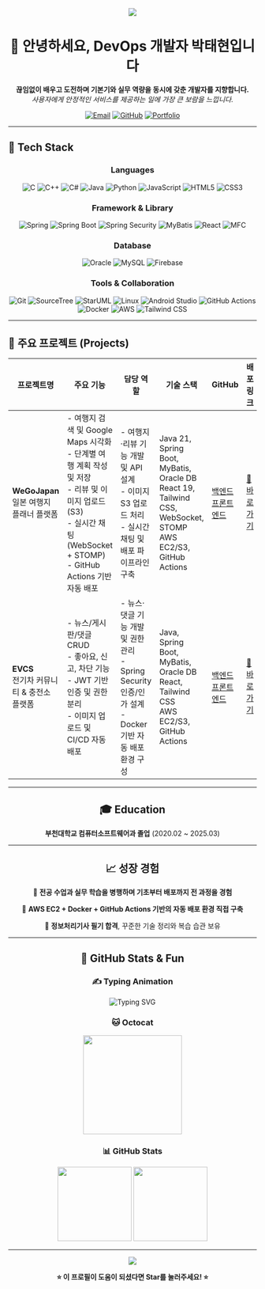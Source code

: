 <div align="center">
  <img src="https://capsule-render.vercel.app/api?type=waving&height=200&section=header&text=DevOps%20Developer&fontSize=80&fontAlignY=35&desc=박태현%20Portfolio&descAlignY=55&descSize=20&color=0:BBFDE3,50:57E0F4,100:A38BFE&textColor=2D3748&descColor=4A5568" />
</div>


<h1 align="center">👋 안녕하세요, DevOps 개발자 박태현입니다</h1>

<p align="center">
  <strong>끊임없이 배우고 도전하며 기본기와 실무 역량을 동시에 갖춘 개발자를 지향합니다.</strong><br/>
  <em>사용자에게 안정적인 서비스를 제공하는 일에 가장 큰 보람을 느낍니다.</em>
</p>

<div align="center">
  
  [![Email](https://img.shields.io/badge/Email-parktaehyeon2001@gmail.com-red?style=flat-square&logo=gmail&logoColor=white)](mailto:parktaehyeon2001@gmail.com)
  [![GitHub](https://img.shields.io/badge/GitHub-typh01-black?style=flat-square&logo=github&logoColor=white)](https://github.com/typh01)
  [![Portfolio](https://img.shields.io/badge/Portfolio-Visit-blue?style=flat-square&logo=web&logoColor=white)](#)
  
</div>

---

## 🔧 Tech Stack

<div align="center">

### Languages
![C](https://img.shields.io/badge/C-A8B9CC?style=for-the-badge&logo=c&logoColor=white)
![C++](https://img.shields.io/badge/C++-00599C?style=for-the-badge&logo=c%2B%2B&logoColor=white)
![C#](https://img.shields.io/badge/C%23-239120?style=for-the-badge&logo=c-sharp&logoColor=white)
![Java](https://img.shields.io/badge/Java-007396?style=for-the-badge&logo=java&logoColor=white)
![Python](https://img.shields.io/badge/Python-3776AB?style=for-the-badge&logo=python&logoColor=white)
![JavaScript](https://img.shields.io/badge/JavaScript-F7DF1E?style=for-the-badge&logo=javascript&logoColor=black)
![HTML5](https://img.shields.io/badge/HTML5-E34F26?style=for-the-badge&logo=html5&logoColor=white)
![CSS3](https://img.shields.io/badge/CSS3-1572B6?style=for-the-badge&logo=css3&logoColor=white)

### Framework & Library
![Spring](https://img.shields.io/badge/Spring-6DB33F?style=for-the-badge&logo=spring&logoColor=white)
![Spring Boot](https://img.shields.io/badge/SpringBoot-6DB33F?style=for-the-badge&logo=springboot&logoColor=white)
![Spring Security](https://img.shields.io/badge/SpringSecurity-6DB33F?style=for-the-badge&logo=springsecurity&logoColor=white)
![MyBatis](https://img.shields.io/badge/MyBatis-DC382D?style=for-the-badge)
![React](https://img.shields.io/badge/React-61DAFB?style=for-the-badge&logo=react&logoColor=black)
![MFC](https://img.shields.io/badge/MFC-0078D7?style=for-the-badge)

### Database
![Oracle](https://img.shields.io/badge/Oracle-F80000?style=for-the-badge&logo=oracle&logoColor=white)
![MySQL](https://img.shields.io/badge/MySQL-4479A1?style=for-the-badge&logo=mysql&logoColor=white)
![Firebase](https://img.shields.io/badge/Firebase-FFCA28?style=for-the-badge&logo=firebase&logoColor=black)

### Tools & Collaboration
![Git](https://img.shields.io/badge/Git-F05032?style=for-the-badge&logo=git&logoColor=white)
![SourceTree](https://img.shields.io/badge/SourceTree-0052CC?style=for-the-badge&logo=sourcetree&logoColor=white)
![StarUML](https://img.shields.io/badge/StarUML-FF5E00?style=for-the-badge)
![Linux](https://img.shields.io/badge/Linux-FCC624?style=for-the-badge&logo=linux&logoColor=black)
![Android Studio](https://img.shields.io/badge/Android%20Studio-3DDC84?style=for-the-badge&logo=androidstudio&logoColor=white)
![GitHub Actions](https://img.shields.io/badge/GitHub%20Actions-2088FF?style=for-the-badge&logo=githubactions&logoColor=white)
![Docker](https://img.shields.io/badge/Docker-2496ED?style=for-the-badge&logo=docker&logoColor=white)
![AWS](https://img.shields.io/badge/AWS-232F3E?style=for-the-badge&logo=amazonaws&logoColor=white)
![Tailwind CSS](https://img.shields.io/badge/TailwindCSS-06B6D4?style=for-the-badge&logo=tailwindcss&logoColor=white)

</div>

---

## 📁 주요 프로젝트 (Projects)

| 프로젝트명 | 주요 기능 | 담당 역할 | 기술 스택 | GitHub | 배포링크 |
|------------|-----------|------------|------------|-------------|------|
| **WeGoJapan**<br/>일본 여행지 플래너 플랫폼 | - 여행지 검색 및 Google Maps 시각화<br/>- 단계별 여행 계획 작성 및 저장<br/>- 리뷰 및 이미지 업로드 (S3)<br/>- 실시간 채팅 (WebSocket + STOMP)<br/>- GitHub Actions 기반 자동 배포 | - 여행지·리뷰 기능 개발 및 API 설계<br/>- 이미지 S3 업로드 처리<br/>- 실시간 채팅 및 배포 파이프라인 구축 | Java 21, Spring Boot, MyBatis, Oracle DB<br/>React 19, Tailwind CSS, WebSocket, STOMP<br/>AWS EC2/S3, GitHub Actions | [백엔드](https://github.com/typh01/wegojapan-back-ci-cd)<br/>[프론트엔드](https://github.com/typh01/wegojapan-front-ci-cd) | [🔗 바로가기](https://wegojapan.store/) |
| **EVCS**<br/>전기차 커뮤니티 & 충전소 플랫폼 | - 뉴스/게시판/댓글 CRUD<br/>- 좋아요, 신고, 차단 기능<br/>- JWT 기반 인증 및 권한 분리<br/>- 이미지 업로드 및 CI/CD 자동 배포 | - 뉴스·댓글 기능 개발 및 권한 관리<br/>- Spring Security 인증/인가 설계<br/>- Docker 기반 자동 배포 환경 구성 | Java, Spring Boot, MyBatis, Oracle DB<br/>React, Tailwind CSS<br/>AWS EC2/S3, GitHub Actions | [백엔드](https://github.com/typh01/evcs-back-ci-cd)<br/>[프론트엔드](https://github.com/typh01/evcs-front-ci-cd) | [🔗 바로가기](https://evconnects.shop/) |

---

<div align="center">

## 🎓 Education

**부천대학교 컴퓨터소프트웨어과 졸업** (2020.02 ~ 2025.03)

</div>

---

<div align="center">

## 📈 성장 경험

🔹 **전공 수업과 실무 학습을 병행하며 기초부터 배포까지 전 과정을 경험**

🔹 **AWS EC2 + Docker + GitHub Actions 기반의 자동 배포 환경 직접 구축**

🔹 **정보처리기사 필기 합격**, 꾸준한 기술 정리와 복습 습관 보유

</div>

---

<div align="center">

## 🌟 GitHub Stats & Fun

### ✍️ Typing Animation
![Typing SVG](https://readme-typing-svg.demolab.com?font=Fira+Code&pause=1000&color=00BFFF&width=435&lines=백엔드+개발자+박태현입니다.;지속적으로+성장하고+도전합니다!)

### 🐱 Octocat
<img src="https://octodex.github.com/images/daftpunktocat-thomas.gif" width="200"/>

### 📊 GitHub Stats
<img src="https://github-readme-stats.vercel.app/api?username=typh01&show_icons=true&theme=default" height="150"/>
<img src="https://github-readme-stats.vercel.app/api/top-langs/?username=typh01&layout=compact&theme=default" height="150"/>

</div>

---

<div align="center">
  <img src="https://capsule-render.vercel.app/api?type=waving&color=0:BBFDE3,50:57E0F4,100:A38BFE&height=120&section=footer"/>
</div>

<div align="center">
  
  **⭐ 이 프로필이 도움이 되셨다면 Star를 눌러주세요! ⭐**
  
</div>
